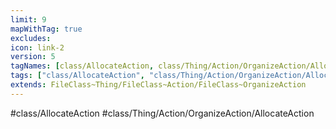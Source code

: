 ```yaml
---
limit: 9
mapWithTag: true
excludes:
icon: link-2
version: 5
tagNames: [class/AllocateAction, class/Thing/Action/OrganizeAction/AllocateAction, schema-org/AllocateAction]
tags: ["class/AllocateAction", "class/Thing/Action/OrganizeAction/AllocateAction"]
extends: FileClass~Thing/FileClass~Action/FileClass~OrganizeAction
---
```


#class/AllocateAction
#class/Thing/Action/OrganizeAction/AllocateAction

